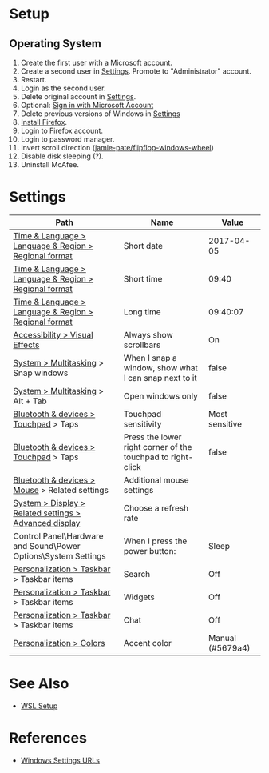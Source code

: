 # Setup
## Operating System
1. Create the first user with a Microsoft account.
1. Create a second user in [Settings](ms-settings:otherusers). Promote to "Administrator" account.
1. Restart.
1. Login as the second user.
1. Delete original account in [Settings](ms-settings:otherusers).
1. Optional: [Sign in with Microsoft Account](ms-settings:yourinfo)
1. Delete previous versions of Windows in [Settings](ms-settings:storagerecommendations)
1. [Install Firefox](https://www.mozilla.org/en-US/firefox/download/thanks/).
1. Login to Firefox account.
1. Login to password manager.
1. Invert scroll direction ([jamie-pate/flipflop-windows-wheel](https://github.com/jamie-pate/flipflop-windows-wheel))
1. Disable disk sleeping (?).
1. Uninstall McAfee.

# Settings
| Path | Name | Value |
| --- | --- | --- |
| [Time & Language > Language & Region > Regional format](ms-settings:regionformatting) | Short date | 2017-04-05 |
| [Time & Language > Language & Region > Regional format](ms-settings:regionformatting) | Short time | 09:40 |
| [Time & Language > Language & Region > Regional format](ms-settings:regionformatting) | Long time | 09:40:07 |
| [Accessibility > Visual Effects]( 	ms-settings:easeofaccess-visualeffects) | Always show scrollbars | On |
| [System > Multitasking](ms-settings:multitasking) > Snap windows | When I snap a window, show what I can snap next to it | false |
| [System > Multitasking](ms-settings:multitasking) > Alt + Tab | Open windows only | false |
| [Bluetooth & devices > Touchpad](ms-settings:devices-touchpad) > Taps | Touchpad sensitivity | Most sensitive |
| [Bluetooth & devices > Touchpad](ms-settings:devices-touchpad) > Taps | Press the lower right corner of the touchpad to right-click | false |
| [Bluetooth & devices > Mouse](ms-settings:easeofaccess-mousepointer) > Related settings | Additional mouse settings |  |
| [System > Display > Related settings > Advanced display](ms-settings:display-advanced) | Choose a refresh rate | <match your monitors refresh rate> |
| Control Panel\Hardware and Sound\Power Options\System Settings | When I press the power button: | Sleep |
| [Personalization > Taskbar](ms-settings:taskbar) > Taskbar items | Search | Off |
| [Personalization > Taskbar](ms-settings:taskbar) > Taskbar items | Widgets| Off |
| [Personalization > Taskbar](ms-settings:taskbar) > Taskbar items | Chat | Off |
| [Personalization > Colors](ms-settings:personalization-colors) | Accent color | Manual (#5679a4)

# See Also
* [WSL Setup](https://github.com/zensharp/dotfiles/wiki/WSL-Setup)

# References
* [Windows Settings URLs](https://docs.microsoft.com/en-us/windows/uwp/launch-resume/launch-settings-app)
